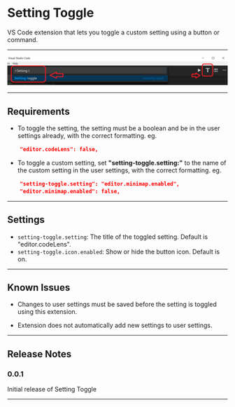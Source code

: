 # Setting Toggle

VS Code extension that lets you toggle a custom setting using a button or command.

---
<img src="https://raw.githubusercontent.com/Ho-Wan/vscode-setting-toggle/master/images/setting-toggle-img1.png"/>

---
## Requirements

- To toggle the setting, the setting must be a boolean and be in the user settings already, with the correct formatting. eg.
``` JSON
    "editor.codeLens": false,
```
- To toggle a custom setting, set **"setting-toggle.setting:"** to the name of the custom setting in the user settings, with the correct formatting. eg.
``` JSON
    "setting-toggle.setting": "editor.minimap.enabled",
    "editor.minimap.enabled": false,
```

---
## Settings

- `setting-toggle.setting`: The title of the toggled setting. Default is "editor.codeLens".
- `setting-toggle.icon.enabled`: Show or hide the button icon. Default is on.

---
## Known Issues

- Changes to user settings must be saved before the setting is toggled using this extension.

- Extension does not automatically add new settings to user settings.

---
## Release Notes

### 0.0.1

Initial release of Setting Toggle

---
